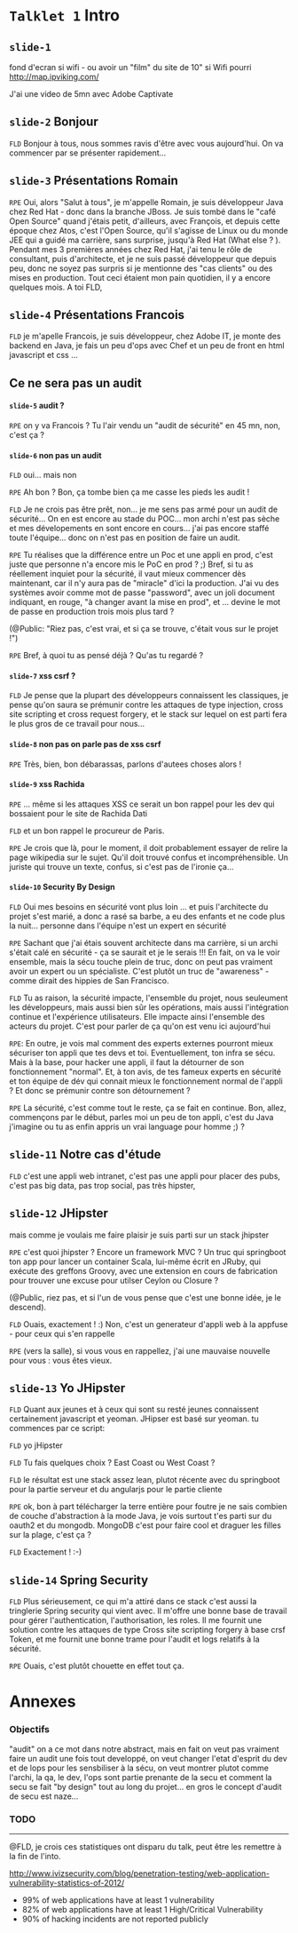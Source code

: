 `Talklet 1` Intro
====

`slide-1`
------

fond d'ecran si wifi - ou avoir un "film" du site de 10" si Wifi pourri
http://map.ipviking.com/

J'ai une video de 5mn avec Adobe Captivate


`slide-2` Bonjour
-------

`FLD` Bonjour à tous, nous sommes ravis d'être avec vous aujourd'hui. On va commencer par se présenter rapidement...

`slide-3` Présentations Romain
------

`RPE` Oui, alors "Salut à tous", je m'appelle Romain, je suis développeur Java chez Red Hat - donc dans la branche JBoss. Je suis tombé dans le "café Open Source" quand j'étais petit, d'ailleurs, avec François, et depuis cette époque chez Atos, c'est l'Open Source, qu'il s'agisse de Linux ou du monde JEE qui a guidé ma carrière, sans surprise, jusqu'à Red Hat (What else ? ). Pendant mes 3 premières années chez Red Hat, j'ai tenu le rôle de consultant, puis d'architecte, et je ne suis passé développeur que depuis peu, donc ne soyez pas surpris si je mentionne des "cas clients" ou des mises en production. Tout ceci étaient mon pain quotidien, il y a encore quelques mois. A toi FLD,

`slide-4` Présentations Francois
------

`FLD` je m'apelle Francois, je suis développeur, chez Adobe IT, je monte des backend en Java, je fais un peu d'ops avec Chef et un peu de front en html javascript et css ...


Ce ne sera pas un audit
----

#### `slide-5` audit ?


`RPE` on y va Francois ? Tu l'air vendu un "audit de sécurité" en 45 mn, non, c'est ça ?

#### `slide-6` non pas un audit

`FLD` oui... mais non

`RPE` Ah bon ? Bon, ça tombe bien ça me casse les pieds les audit !

`FLD` Je ne crois pas être prêt, non... je me sens pas armé pour un audit de sécurité... On en est encore au stade du POC... mon archi n'est pas sèche et mes dévelopements en sont encore en cours... j'ai pas encore staffé toute l'équipe... donc on n'est pas en position de faire un audit.

`RPE` Tu réalises que la différence entre un Poc et une appli en prod, c'est juste que personne n'a encore mis le PoC en prod ? ;) Bref, si tu as réellement inquiet pour la sécurité, il vaut mieux commencer dès maintenant, car il n'y aura pas de "miracle" d'ici la production. J'ai vu des systèmes avoir comme mot de passe "password", avec un joli document indiquant, en rouge,  "à changer avant la mise en prod", et ... devine le mot de passe en production trois mois plus tard ?

(@Public: "Riez pas, c'est vrai, et si ça se trouve, c'était vous sur le projet !")

`RPE` Bref, à quoi tu as pensé déjà ? Qu'as tu regardé ?

#### `slide-7` xss csrf ?

`FLD` Je pense que la plupart des développeurs connaissent les classiques, je pense qu'on saura se prémunir contre les attaques de type injection, cross site scripting et cross request forgery, et le stack sur lequel on est parti fera le plus gros de ce travail pour nous...

#### `slide-8` non pas on parle pas de xss csrf

`RPE` Très, bien, bon débarassas, parlons d'autees choses alors !

#### `slide-9` xss Rachida

`RPE` ... même si les attaques XSS ce serait un bon rappel pour les dev qui bossaient pour le site de Rachida Dati

`FLD` et un bon rappel le procureur de Paris.

`RPE` Je crois que là, pour le moment, il doit probablement essayer de relire la page wikipedia sur le sujet. Qu'il doit trouvé confus et incompréhensible. Un juriste qui trouve un texte, confus, si c'est pas de l'ironie ça...

#### `slide-10` Security By Design

`FLD` Oui mes besoins en sécurité vont plus loin ... et puis l'architecte du projet s'est marié, a donc a rasé sa barbe, a eu des enfants et ne code plus la nuit... personne dans l'équipe n'est un expert en sécurité

`RPE` Sachant que j'ai étais souvent architecte dans ma carrière, si un archi s'était calé en sécurité - ça se saurait et je le serais !!! En fait, on va le voir ensemble, mais la sécu touche plein de truc, donc on peut pas vraiment avoir un expert ou un spécialiste. C'est plutôt un truc de "awareness" - comme dirait des hippies de San Francisco.

`FLD` Tu as raison, la sécurité impacte, l'ensemble du projet, nous seuleument les développeurs, mais aussi bien sûr les opérations, mais aussi l'intégration continue et l'expérience utilisateurs. Elle impacte ainsi l'ensemble des acteurs  du projet. C'est pour parler de ça qu'on est venu ici aujourd'hui

`RPE`:  En outre, je vois mal comment des experts externes pourront mieux sécuriser ton appli que tes devs et toi. Eventuellement, ton infra se sécu. Mais à la base, pour hacker une appli, il faut la détourner de son fonctionnement "normal". Et, à ton avis, de tes fameux experts en sécurité et ton équipe de dév qui connait mieux le fonctionnement normal de l'appli ? Et donc se prémunir contre son détournement ?

`RPE` La sécurité, c'est comme tout le reste, ça se fait en continue.  Bon, allez, commençons par le début, parles moi un peu de ton appli, c'est du Java j'imagine ou tu as enfin appris un vrai language pour homme ;) ?

`slide-11` Notre cas d'étude
---

`FLD` c'est une appli web intranet, c'est pas une appli pour placer des pubs,  c'est pas big data, pas trop social, pas très hipster,

`slide-12` JHipster
---

mais comme je voulais me faire plaisir je suis parti sur un stack jhipster

`RPE` c'est quoi jhipster ? Encore un framework MVC ? Un truc qui springboot ton app pour lancer un container Scala, lui-même écrit en JRuby, qui exécute des greffons Groovy, avec une extension en cours de fabrication pour trouver une excuse pour utilser Ceylon ou Closure ?

(@Public, riez pas, et si l'un de vous pense que c'est une bonne idée, je le descend).

`FLD` Ouais, exactement ! :) Non, c'est un generateur d'appli web à la appfuse - pour ceux qui s'en rappelle

`RPE` (vers la salle), si vous vous en rappellez, j'ai une mauvaise nouvelle pour vous : vous êtes vieux.

`slide-13` Yo JHipster
---

`FLD` Quant aux jeunes et à ceux qui sont su resté jeunes connaissent certainement javascript et yeoman. JHipser est basé sur yeoman. tu commences par ce script:

`FLD` yo jHipster

`FLD` Tu fais quelques choix ? East Coast ou West Coast ?

`FLD` le résultat est une stack assez lean, plutot récente avec du springboot pour la partie serveur et du angularjs pour le partie cliente

`RPE` ok, bon  à part télécharger la terre entière pour foutre je ne sais combien de couche d'abstraction à la mode Java, je vois surtout t'es parti sur du oauth2 et du mongodb. MongoDB c'est pour faire cool et draguer les filles sur la plage, c'est ça ?

`FLD` Exactement ! :-)

`slide-14` Spring Security
---

`FLD` Plus sérieusement, ce qui m'a attiré dans ce stack c'est aussi la tringlerie Spring security qui vient avec.
Il m'offre une bonne base de travail pour gérer l'authentication, l'authorisation, les roles. Il me fournit une solution contre les attaques de type Cross site scripting forgery à base crsf Token, et me fournit une bonne trame pour l'audit et logs relatifs à la sécurité.

`RPE` Ouais, c'est plutôt chouette en effet tout ça.

Annexes
=====

### Objectifs

 "audit" on a ce mot dans notre abstract, mais en fait on veut pas vraiment faire un audit une fois tout developpé, on veut changer l'etat d'esprit du dev et de lops pour les sensbiliser à la sécu, on veut montrer plutot comme l'archi, la qa, le dev, l'ops sont partie prenante de la secu et comment la secu se fait "by design" tout au long du projet... en gros le concept d'audit de secu est naze...


### TODO
-------

@FLD, je crois ces statistiques ont disparu du talk, peut être les remettre à la fin de l'into.

http://www.ivizsecurity.com/blog/penetration-testing/web-application-vulnerability-statistics-of-2012/

* 99% of web applications have at least 1 vulnerability
* 82% of web applications have at least 1 High/Critical Vulnerability
* 90% of hacking incidents are not reported publicly
